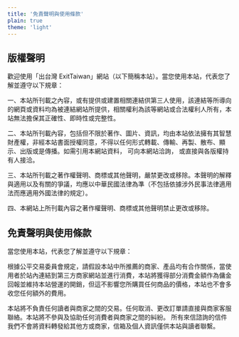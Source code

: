 ```yaml
---
title: '免責聲明與使用條款'
plain: true
theme: 'light'
---
```


## 版權聲明

歡迎使用「出台灣 ExitTaiwan」網站（以下簡稱本站）。當您使用本站，代表您了解並遵守以下規章：

一、本站所刊載之內容，或有提供或建置相關連結供第三人使用，該連結等所導向的網頁或資料均為被連結網站所提供，相關權利為該等網站或合法權利人所有，本站無法擔保其正確性、即時性或完整性。

二、本站所刊載內容，包括但不限於著作、圖片、資訊，均由本站依法擁有其智慧財產權，非經本站書面授權同意，不得以任何形式轉載、傳輸、再製、散布、顯示、出版或是傳播。如需引用本網站資料， 可向本網站洽詢， 或直接與各版權持有人接洽。

三、本站所刊載之著作權聲明、商標或其他聲明，嚴禁更改或移除。本聲明的解釋與適用以及有關的爭議，均應以中華民國法律為準（不包括依據涉外民事法律適用法而應適用外國法律的規定）。

四、本網站上所刊載內容之著作權聲明、商標或其他聲明禁止更改或移除。

## 免責聲明與使用條款

當您使用本站，代表您了解並遵守以下規章：

根據公平交易委員會規定，請假設本站中所推薦的商家、產品均有合作關係，當使用者於站內連結到第三方商家網站並進行消費，本站將獲得部分消費金額作為傭金回報並維持本站營運的開銷，但這不影響您所購買任何商品的價格，本站也不會多收您任何額外的費用。

本站將不負責任何讀者與商家之間的交易。任何取消、更改訂單請直接與商家客服聯絡。本站將不參與及協助任何消費者與商家之間的糾紛。 所有來信諮詢的信件我們不會將資料轉發給其他方或商家，信箱及個人資訊僅供本站與讀者聯繫。
